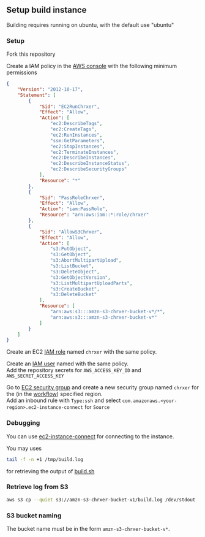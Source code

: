 ## Setup build instance
Building requires running on ubuntu, with the default use "ubuntu"

### Setup
Fork this repository

Create a IAM policy in the [AWS console](https://console.aws.amazon.com/iamv2/home#/policies) with the following minimum permissions
```json
{
    "Version": "2012-10-17",
    "Statement": [
        {
            "Sid": "EC2RunChrxer",
            "Effect": "Allow",
            "Action": [
                "ec2:DescribeTags",
                "ec2:CreateTags",
                "ec2:RunInstances",
                "ssm:GetParameters",
                "ec2:StopInstances",
                "ec2:TerminateInstances",
                "ec2:DescribeInstances",
                "ec2:DescribeInstanceStatus",
                "ec2:DescribeSecurityGroups"
            ],
            "Resource": "*"
        },
        {
            "Sid": "PassRoleChrxer",
            "Effect": "Allow",
            "Action": "iam:PassRole",
            "Resource": "arn:aws:iam::*:role/chrxer"
        },
        {
            "Sid": "AllowS3Chrxer",
            "Effect": "Allow",
            "Action": [
                "s3:PutObject",
                "s3:GetObject",
                "s3:AbortMultipartUpload",
                "s3:ListBucket",
                "s3:DeleteObject",
                "s3:GetObjectVersion",
                "s3:ListMultipartUploadParts",
                "s3:CreateBucket",
                "s3:DeleteBucket"
            ],
            "Resource": [
                "arn:aws:s3:::amzn-s3-chrxer-bucket-v*/*",
                "arn:aws:s3:::amzn-s3-chrxer-bucket-v*"
            ]
        }
    ]
}
```
Create an EC2 [IAM role](https://console.aws.amazon.com/iamv2/home#/roles) named `chrxer` with the same policy.

Create an [IAM user](https://console.aws.amazon.com/iamv2/home#/users) named with the same policy. \
Add the repository secrets for `AWS_ACCESS_KEY_ID` and `AWS_SECRET_ACCESS_KEY`

Go to [EC2 security group](https://console.aws.amazon.com/ec2/home#SecurityGroups:) and create a new security group named `chrxer` for the (in the [workflow](../.github/workflows/build.yml)) specified region. \
Add an inbound rule with `Type:ssh` and select `com.amazonaws.<your-region>.ec2-instance-connect` for `Source` 

### Debugging
You can use [ec2-instance-connect](https://docs.aws.amazon.com/AWSEC2/latest/UserGuide/ec2-instance-connect-methods.html) for connecting to the instance.

You may uses
```bash
tail -f -n +1 /tmp/build.log
```
for retrieving the output of [build.sh](../build.sh)

### Retrieve log from S3
```bash
aws s3 cp --quiet s3://amzn-s3-chrxer-bucket-v1/build.log /dev/stdout
```

### S3 bucket naming
The bucket name must be in the form `amzn-s3-chrxer-bucket-v*`.

